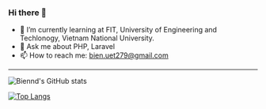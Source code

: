 ### Hi there 👋


- 🌱 I’m currently learning at FIT, University of Engineering and Techlonogy, Vietnam National University.
- 💬 Ask me about PHP, Laravel
- 📫 How to reach me: bien.uet279@gmail.com


---
![Biennd's GitHub stats](https://github-readme-stats.vercel.app/api?username=biennd279&count_private=true&show_icons=true&hide_title=true&hide=stars)

[![Top Langs](https://github-readme-stats.vercel.app/api/top-langs/?username=biennd279&layout=compact)](https://github.com/anuraghazra/github-readme-stats)






<!--
**biennd279/biennd279** is a ✨ _special_ ✨ repository because its `README.md` (this file) appears on your GitHub profile.

Here are some ideas to get you started:

- 🔭 I’m currently working on 
- 👯 I’m looking to collaborate on ...
- 🤔 I’m looking for help with ...
- 😄 Pronouns: ...
- ⚡ Fun fact: ...
-->
